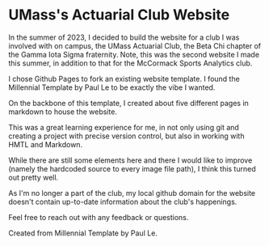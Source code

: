 # UMass's Actuarial Club Website

In the summer of 2023, I decided to build the website for a club I was involved with on campus, the UMass Actuarial Club, the Beta Chi chapter of the Gamma Iota Sigma fraternity. Note, this was the second website I made this summer, in addition to that for the McCormack Sports Analytics club.

I chose Github Pages to fork an existing website template. I found the Millennial Template by Paul Le to be exactly the vibe I wanted.

On the backbone of this template, I created about five different pages in markdown to house the website.

This was a great learning experience for me, in not only using git and creating a project with precise version control, but also in working with HMTL and Markdown.

While there are still some elements here and there I would like to improve (namely the hardcoded source to every image file path), I think this turned out pretty well.

As I'm no longer a part of the club, my local github domain for the website doesn't contain up-to-date information about the club's happenings.

Feel free to reach out with any feedback or questions.

Created from Millennial Template by Paul Le.
